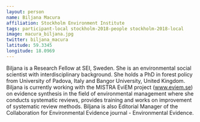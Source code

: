 ```yaml
---
layout: person
name: Biljana Macura
affiliation: Stockholm Environment Institute
tags: participant-local stockholm-2018-people stockholm-2018-local
image: macura_biljana.jpg
twitter: biljana_macura
latitude: 59.3345
longitude: 18.0969
---
```

Biljana is a Research Fellow at SEI, Sweden. She is an environmental social scientist with interdisciplinary background. She holds a PhD in forest policy from University of Padova, Italy and Bangor University, United Kingdom. Biljana is currently working with the MISTRA EviEM project (<a href="http://www.eviem.se" target="_blank" rel="noopener">www.eviem.se</a>) on evidence synthesis in the field of environmental management where she conducts systematic reviews, provides training and works on improvement of systematic review methods. Biljana is also Editorial Manager of the Collaboration for Environmental Evidence journal - Environmental Evidence.